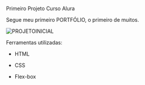 Primeiro Projeto Curso Alura

Segue meu primeiro PORTFÓLIO, o primeiro de muitos.

![PROJETOINICIAL](https://github.com/naiaramortari/projeto1/assets/130520832/d7577fef-fcb7-46db-b6dd-dc1e3b78ce50)

Ferramentas utilizadas:

* HTML

* CSS

* Flex-box
